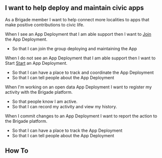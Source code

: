 ## I want to help deploy and maintain civic apps
As a Brigade member I want to help connect more localities to apps that make positive contributions to civic life.

When I see an App Deployment that I am able support then I want to [Join](join_app_deployment.md) the App Deployment.
* So that I can join the group deploying and maintaining the App

When I do not see an App Deployment that I am able support then I want to Start [Start](start_app_deployment.md) an App Deployment.
* So that I can have a place to track and coordinate the App Deployment
* So that I can tell people about the App Deployment

When I'm working on an open data App Deployment I want to register my activity with the Brigade platform.
* So that people know I am active.
* So that I can record my activity and view my history.

When I commit changes to an App Deployment I want to report the action to the Brigade platform.
* So that I can have a place to track the App Deployment
* So that I can tell people about the App Deployment

## How To